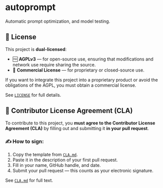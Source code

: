 # autoprompt
Automatic prompt optimization, and model testing.


## 📜 License

This project is **dual-licensed**:

- 🆓 **AGPLv3** — for open-source use, ensuring that modifications and network use require sharing the source.
- 💼 **Commercial License** — for proprietary or closed-source use.

If you want to integrate this project into a proprietary product or avoid the obligations of the AGPL, you must obtain a commercial license.

See [`LICENSE`](./LICENSE) for full details.


## 🤝 Contributor License Agreement (CLA)

To contribute to this project, you **must agree to the Contributor License Agreement (CLA)** by filling out and submitting it **in your pull request**.

### ✍️ How to sign:

1. Copy the template from [`CLA.md`](./CLA.md).
2. Paste it in the description of your first pull request.
3. Fill in your name, GitHub handle, and date.
4. Submit your pull request — this counts as your electronic signature.

See [`CLA.md`](./CLA.md) for full text.
